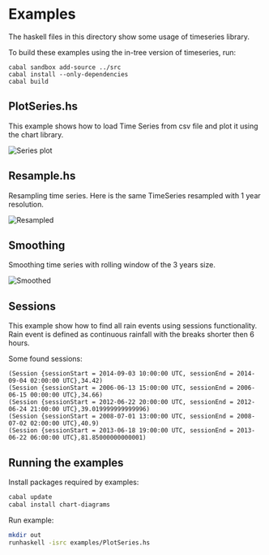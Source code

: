 # Examples

The haskell files in this directory show some usage of timeseries library.

To build these examples using the in-tree version of timeseries, run:

```
cabal sandbox add-source ../src
cabal install --only-dependencies
cabal build
```


## PlotSeries.hs

This example shows how to load Time Series from csv file and plot it using
the chart library.

![Series plot](https://rawgit.com/klangner/timeseries/master/examples/images/co2.svg)


## Resample.hs

Resampling time series. Here is the same TimeSeries resampled with 1 year resolution.

![Resampled](https://rawgit.com/klangner/timeseries/master/examples/images/co2_resample.svg)


## Smoothing

Smoothing time series with rolling window of the 3 years size.

![Smoothed](https://rawgit.com/klangner/timeseries/master/examples/images/co2_smooth.svg)


## Sessions

This example show how to find all rain events using sessions functionality.
Rain event is defined as continuous rainfall with the breaks shorter then 6 hours.

Some found sessions:
```
(Session {sessionStart = 2014-09-03 10:00:00 UTC, sessionEnd = 2014-09-04 02:00:00 UTC},34.42)
(Session {sessionStart = 2006-06-13 15:00:00 UTC, sessionEnd = 2006-06-15 00:00:00 UTC},34.66)
(Session {sessionStart = 2012-06-22 20:00:00 UTC, sessionEnd = 2012-06-24 21:00:00 UTC},39.019999999999996)
(Session {sessionStart = 2008-07-01 13:00:00 UTC, sessionEnd = 2008-07-02 02:00:00 UTC},40.9)
(Session {sessionStart = 2013-06-18 19:00:00 UTC, sessionEnd = 2013-06-22 06:00:00 UTC},81.85000000000001)
```


## Running the examples

Install packages required by examples:

```sh
cabal update
cabal install chart-diagrams
```

Run example:
```bash
mkdir out
runhaskell -isrc examples/PlotSeries.hs
```
